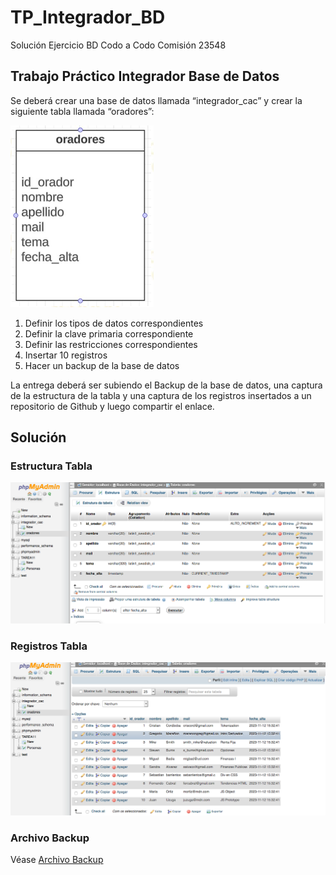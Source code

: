 # TP_Integrador_BD
Solución Ejercicio BD Codo a Codo Comisión 23548

## Trabajo Práctico Integrador Base de Datos

Se deberá crear una base de datos llamada “integrador_cac” y crear la siguiente tabla llamada “oradores”:

![Estructura Tabla](./assets/tabla_strct.png)


1. Definir los tipos de datos correspondientes
1. Definir la clave primaria correspondiente
1. Definir las restricciones correspondientes
1. Insertar 10 registros
1. Hacer un backup de la base de datos

La entrega deberá ser subiendo el Backup de la base de datos, una captura de la estructura de la tabla y una captura de los registros insertados a un repositorio de Github y luego compartir el enlace.

## Solución

### Estructura Tabla
![Estructura Tabla DB](./assets/estructura.png)

### Registros Tabla
![Registros Tabla DB](./assets/registros.png)

### Archivo Backup
Véase [Archivo Backup](./oradores.sql)
